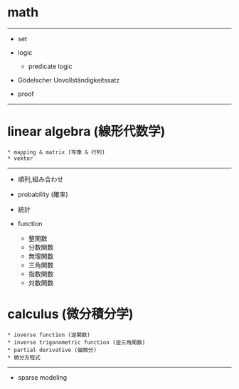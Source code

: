 # math
***
* set
* logic
    * predicate logic
* Gödelscher Unvollständigkeitssatz

* proof
***
# linear algebra (線形代数学)
    * mapping & matrix (写像 & 行列)
    * vektor

***
* 順列,組み合わせ
* probability (確率)
* 統計  

* function
    * 整関数
    * 分数関数
    * 無理関数
    * 三角関数
    * 指数関数
    * 対数関数


# calculus (微分積分学)
    * inverse function (逆関数)
    * inverse trigonometric function (逆三角関数)
    * partial derivative (偏微分)
    * 微分方程式

***

* sparse modeling
